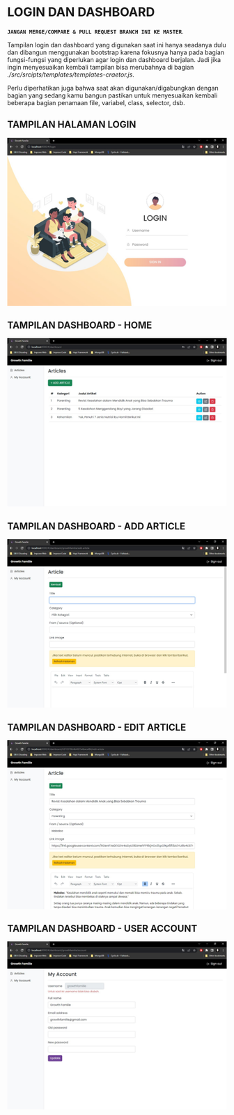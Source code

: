 # LOGIN DAN DASHBOARD

**`JANGAN MERGE/COMPARE & PULL REQUEST BRANCH INI KE MASTER`**.<br>

Tampilan login dan dashboard yang digunakan saat ini hanya seadanya dulu dan dibangun menggunakan bootstrap karena fokusnya hanya pada bagian fungsi-fungsi yang diperlukan agar login dan dashboard berjalan. Jadi jika ingin menyesuaikan kembali tampilan bisa merubahnya di bagian *./src/srcipts/templates/templates-craetor.js*.<br>

Perlu diperhatikan juga bahwa saat akan digunakan/digabungkan dengan bagian yang sedang kamu bangun pastikan untuk menyesuaikan kembali beberapa bagian penamaan file, variabel, class, selector, dsb.

## TAMPILAN HALAMAN LOGIN
![Login Page](https://raw.githubusercontent.com/Growth-Familie/src-content/master/images/screenshot_aplikasi/login-dan-dashboard/login-page.jpg)

## TAMPILAN DASHBOARD - HOME
![Dashboard - Home Page](https://raw.githubusercontent.com/Growth-Familie/src-content/master/images/screenshot_aplikasi/login-dan-dashboard/dashboard-main.jpg)

## TAMPILAN DASHBOARD - ADD ARTICLE
![Dashboard - Add Article](https://raw.githubusercontent.com/Growth-Familie/src-content/master/images/screenshot_aplikasi/login-dan-dashboard/dashboard-add-article.jpg)

## TAMPILAN DASHBOARD - EDIT ARTICLE
![Dashboard - Edit Article](https://raw.githubusercontent.com/Growth-Familie/src-content/master/images/screenshot_aplikasi/login-dan-dashboard/dashboard-edit-article.jpg)

## TAMPILAN DASHBOARD - USER ACCOUNT
![Dashboard - User Account](https://raw.githubusercontent.com/Growth-Familie/src-content/master/images/screenshot_aplikasi/login-dan-dashboard/dashboard-user-account.jpg)